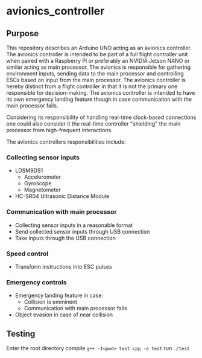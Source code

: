 # avionics_controller

## Purpose
This repository describes an Arduino UNO acting as an avionics controller. The avionics controller is intended to be part of a full flight controller unit when paired with a Raspberry Pi or preferably an NVIDIA Jetson NANO or similar acting as main processor. The avionics is responsible for gathering environment inputs, sending data to the main processor and controlling ESCs based on input from the main processor. The avionics controller is hereby distinct from a flight controller in that it is not the primary one responsible for decision-making. The avionics controller is intended to have its own emergency landing feature though in case communication with the main processor fails.

Considering its responsibility of handling real-time clock-based connections one could also consider it the real-time controller "shielding" the main processor from high-frequent interactions.

The avionics controllers responsibilities include:
### Collecting sensor inputs
- LDSM9DS1
  - Accelerometer
  - Gyroscope
  - Magnetometer
- HC-SR04 Ultrasonic Distance Module

### Communication with main processor
- Collecting sensor inputs in a reasonable format
- Send collected sensor inputs through USB connection
- Take inputs through the USB connection

### Speed control
- Transform instructions into ESC pulses

### Emergency controls
- Emergency landing feature in case:
  - Collision is emminent
  - Communication with main processor fails
- Object evasion in case of near collision

## Testing
Enter the root directory
compile `g++ -I<pwd> test.cpp -o test`
run `./test`